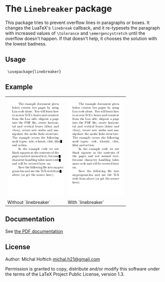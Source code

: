 # The `Linebreaker` package

This package tries to prevent overflow lines in paragraphs or boxes.
It changes the LuaTeX's `linebreak` callback, and it re-typesets the paragraph 
with increased values of `\tolerance` and `\emergencystretch`
until the overflow doesn't happen. If that doesn't help, it chooses the solution
with the lowest badness.


## Usage


     \usepackage{linebreaker}


## Example

<table>
<tr>
<td><img src="plain.png" /></td>
<td><img src="plain-linebreak.png" /></td>
</tr>
<tr><td>Without `linebreaker`</td><td>With `linebreaker`</td></tr>
</table>

## Documentation 

See [the PDF documentation](https://github.com/michal-h21/linebreaker/blob/master/linebreaker-doc.pdf)

## License

Author: Michal Hoftich <michal.h21@gmail.com>

Permission is granted to copy, distribute and/or modify this software
under the terms of the LaTeX Project Public License, version 1.3.

